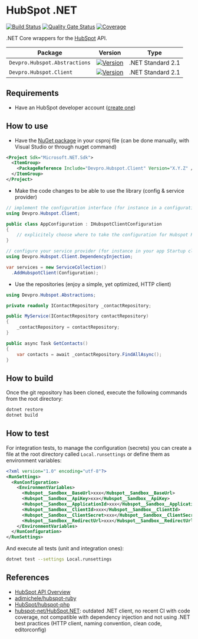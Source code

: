 ﻿# HubSpot .NET

[![Build Status](https://dev.azure.com/devprofr/open-source/_apis/build/status/libraries/hubspot-dotnet-ci?branchName=master)](https://dev.azure.com/devprofr/open-source/_build/latest?definitionId=37&branchName=master)
[![Quality Gate Status](https://sonarcloud.io/api/project_badges/measure?project=devpro.hubspot.dotnet&metric=alert_status)](https://sonarcloud.io/dashboard?id=devpro.hubspot.dotnet)
[![Coverage](https://sonarcloud.io/api/project_badges/measure?project=devpro.hubspot.dotnet&metric=coverage)](https://sonarcloud.io/dashboard?id=devpro.hubspot.dotnet)

.NET Core wrappers for the [HubSpot](https://www.hubspot.com/) API.

Package | Version | Type
------- | ------- | ----
`Devpro.Hubspot.Abstractions` | [![Version](https://img.shields.io/nuget/v/Devpro.Hubspot.Abstractions.svg)](https://www.nuget.org/packages/Devpro.Hubspot.Abstractions/) | .NET Standard 2.1
`Devpro.Hubspot.Client` | [![Version](https://img.shields.io/nuget/v/Devpro.Hubspot.Client.svg)](https://www.nuget.org/packages/Devpro.Hubspot.Client/) | .NET Standard 2.1

## Requirements

- Have an HubSpot developer account ([create one](https://developers.hubspot.com/))

## How to use

- Have the [NuGet package](https://www.nuget.org/packages/Devpro.Hubspot.Client) in your csproj file (can be done manually, with Visual Studio or through nuget command)

```xml
<Project Sdk="Microsoft.NET.Sdk">
  <ItemGroup>
    <PackageReference Include="Devpro.Hubspot.Client" Version="X.Y.Z" />
  </ItemGroup>
</Project>
```

- Make the code changes to be able to use the library (config & service provider)

```csharp
// implement the configuration interface (for instance in a configuration class in your app project) or use DefaultHubspotClientConfiguration
using Devpro.Hubspot.Client;

public class AppConfiguration : IHubspotClientConfiguration
{
    // explicitely choose where to take the configuration for Hubspot REST API (this is the responibility of the app, not the library)
}

// configure your service provider (for instance in your app Startup class)
using Devpro.Hubspot.Client.DependencyInjection;

var services = new ServiceCollection()
  .AddHubspotClient(Configuration);
```

- Use the repositories (enjoy a simple, yet optimized, HTTP client)

```csharp
using Devpro.Hubspot.Abstractions;

private readonly IContactRepository _contactRepository;

public MyService(IContactRepository contactRepository)
{
    _contactRepository = contactRepository;
}

public async Task GetContacts()
{
    var contacts = await _contactRepository.FindAllAsync();
}
```

## How to build

Once the git repository has been cloned, execute the following commands from the root directory:

```bash
dotnet restore
dotnet build
```

## How to test

For integration tests, to manage the configuration (secrets) you can create a file at the root directory called `Local.runsettings` or define them as environment variables:

```xml
<?xml version="1.0" encoding="utf-8"?>
<RunSettings>
  <RunConfiguration>
    <EnvironmentVariables>
      <Hubspot__Sandbox__BaseUrl>xxx</Hubspot__Sandbox__BaseUrl>
      <Hubspot__Sandbox__ApiKey>xxx</Hubspot__Sandbox__ApiKey>
      <Hubspot__Sandbox__ApplicationId>xxx</Hubspot__Sandbox__ApplicationId>
      <Hubspot__Sandbox__ClientId>xxx</Hubspot__Sandbox__ClientId>
      <Hubspot__Sandbox__ClientSecret>xxx</Hubspot__Sandbox__ClientSecret>
      <Hubspot__Sandbox__RedirectUrl>xxx</Hubspot__Sandbox__RedirectUrl>
    </EnvironmentVariables>
  </RunConfiguration>
</RunSettings>
```

And execute all tests (unit and integration ones):

```bash
dotnet test --settings Local.runsettings
```

## References

- [HubSpot API Overview](https://developers.hubspot.com/docs/overview)
- [adimichele/hubspot-ruby](https://github.com/adimichele/hubspot-ruby)
- [HubSpot/hubspot-php](https://github.com/HubSpot/hubspot-php)
- [hubspot-net/HubSpot.NET](https://github.com/hubspot-net/HubSpot.NET): outdated .NET client, no recent CI with code coverage, not compatible with dependency injection and not using .NET best practices (HTTP client, naming convention, clean code, editorconfig)
